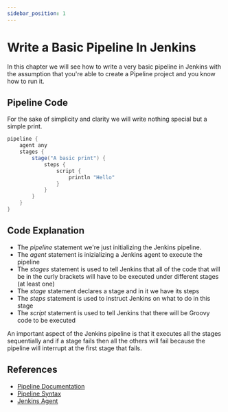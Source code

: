 ```yaml
---
sidebar_position: 1
---
```


# Write a Basic Pipeline In Jenkins

In this chapter we will see how to write a very basic pipeline in Jenkins with the assumption that you're able to create a Pipeline project and you know how to run it.

## Pipeline Code

For the sake of simplicity and clarity we will write nothing special but a simple print.

```groovy
pipeline {
    agent any
    stages {
        stage("A basic print") {
            steps {
                script {
                    println "Hello"
                }
            }
        }
    }
}
```

## Code Explanation

* The *pipeline*  statement we're just initializing the Jenkins pipeline.
* The *agent* statement is inizializing a Jenkins agent to execute the pipeline
* The *stages* statement is used to tell Jenkins that all of the code that will be in the curly brackets will have to be executed under different stages (at least one)
* The *stage* statement declares a stage and in it we have its steps
* The *steps* statement is used to instruct Jenkins on what to do in this stage
* The *script* statement is used to tell Jenkins that there will be Groovy code to be executed

An important aspect of the Jenkins pipeline is that it executes all the stages sequentially and if a stage fails then all the others will fail because the pipeline will interrupt at the first stage that fails.

## References
* [Pipeline Documentation](https://www.jenkins.io/doc/book/pipeline/)
* [Pipeline Syntax](https://www.jenkins.io/doc/book/pipeline/syntax/)
* [Jenkins Agent](https://www.jenkins.io/doc/book/using/using-agents/)
